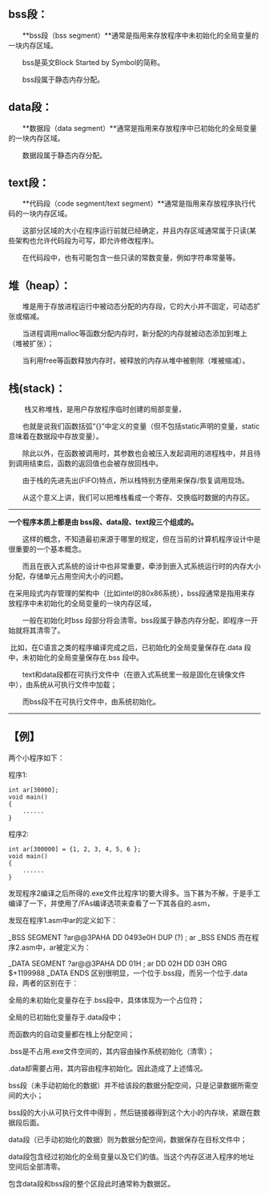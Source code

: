 ## **bss段：**

　　**bss段（bss segment）**通常是指用来存放程序中未初始化的全局变量的一块内存区域。

　　bss是英文Block Started by Symbol的简称。

　　bss段属于静态内存分配。 



## **data段：**

　　**数据段（data segment）**通常是指用来存放程序中已初始化的全局变量的一块内存区域。

　　数据段属于静态内存分配。 



## **text段：**

　　**代码段（code segment/text segment）**通常是指用来存放程序执行代码的一块内存区域。

　　这部分区域的大小在程序运行前就已经确定，并且内存区域通常属于只读(某些架构也允许代码段为可写，即允许修改程序)。

　　在代码段中，也有可能包含一些只读的常数变量，例如字符串常量等。 



## **堆（heap）：**

　　堆是用于存放进程运行中被动态分配的内存段，它的大小并不固定，可动态扩张或缩减。

　　当进程调用malloc等函数分配内存时，新分配的内存就被动态添加到堆上（堆被扩张）；

　　当利用free等函数释放内存时，被释放的内存从堆中被剔除（堆被缩减）。



## **栈(stack)**：

　　 栈又称堆栈，是用户存放程序临时创建的局部变量，

　　也就是说我们函数括弧“{}”中定义的变量（但不包括static声明的变量，static意味着在数据段中存放变量）。

　　除此以外，在函数被调用时，其参数也会被压入发起调用的进程栈中，并且待到调用结束后，函数的返回值也会被存放回栈中。

　　由于栈的先进先出(FIFO)特点，所以栈特别方便用来保存/恢复调用现场。

　　从这个意义上讲，我们可以把堆栈看成一个寄存、交换临时数据的内存区。 

------

**一个程序本质上都是由 bss段、data段、text段三个组成的。**

　　这样的概念，不知道最初来源于哪里的规定，但在当前的计算机程序设计中是很重要的一个基本概念。

　　而且在嵌入式系统的设计中也非常重要，牵涉到嵌入式系统运行时的内存大小分配，存储单元占用空间大小的问题。

​    在采用段式内存管理的架构中（比如intel的80x86系统），bss段通常是指用来存放程序中未初始化的全局变量的一块内存区域，

　　一般在初始化时bss 段部分将会清零。bss段属于静态内存分配，即程序一开始就将其清零了。

​    比如，在C语言之类的程序编译完成之后，已初始化的全局变量保存在.data 段中，未初始化的全局变量保存在.bss 段中。

　　text和data段都在可执行文件中（在嵌入式系统里一般是固化在镜像文件中），由系统从可执行文件中加载；

　　而bss段不在可执行文件中，由系统初始化。

------

## 【例】

两个小程序如下：

程序1:

```
int ar[30000];
void main()
{
    ......
}
```

 


程序2:

```
int ar[300000] = {1, 2, 3, 4, 5, 6 };
void main()
{
    ......
}
```

发现程序2编译之后所得的.exe文件比程序1的要大得多。当下甚为不解，于是手工编译了一下，并使用了/FAs编译选项来查看了一下其各自的.asm，

发现在程序1.asm中ar的定义如下：

_BSS SEGMENT
     ?ar@@3PAHA DD 0493e0H DUP (?)  ; ar
_BSS ENDS
而在程序2.asm中，ar被定义为：

_DATA SEGMENT
     ?ar@@3PAHA DD 01H  ; ar
                DD 02H
                DD 03H
                ORG $+1199988
_DATA ENDS
区别很明显，一个位于.bss段，而另一个位于.data段，两者的区别在于：

全局的未初始化变量存在于.bss段中，具体体现为一个占位符；

全局的已初始化变量存于.data段中；

而函数内的自动变量都在栈上分配空间；

.bss是不占用.exe文件空间的，其内容由操作系统初始化（清零）；

.data却需要占用，其内容由程序初始化。因此造成了上述情况。

bss段（未手动初始化的数据）并不给该段的数据分配空间，只是记录数据所需空间的大小；

bss段的大小从可执行文件中得到 ，然后链接器得到这个大小的内存块，紧跟在数据段后面。

data段（已手动初始化的数据）则为数据分配空间，数据保存在目标文件中；

data段包含经过初始化的全局变量以及它们的值。当这个内存区进入程序的地址空间后全部清零。

 

包含data段和bss段的整个区段此时通常称为数据区。